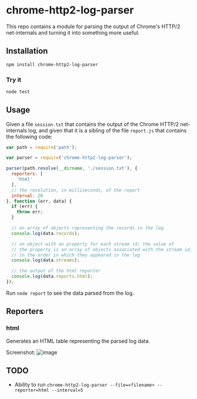 # chrome-http2-log-parser

This repo contains a module for parsing the output of Chrome's HTTP/2
net-internals and turning it into something more useful.

## Installation

```sh
npm install chrome-http2-log-parser
```

### Try it

```sh
node test
```

## Usage

Given a file `session.txt` that contains the output of the Chrome
HTTP/2 net-internals log, and given that it is a sibling of the file
`report.js` that contains the following code:

```js
var path = require('path');

var parser = require('chrome-http2-log-parser');

parser(path.resolve(__dirname, './session.txt'), {
  reporters: [
    'html'
  ],
  // the resolution, in milliseconds, of the report
  interval: 20
}, function (err, data) {
  if (err) {
    throw err;
  }

  // an array of objects representing the records in the log
  console.log(data.records);

  // an object with an property for each stream id; the value of
  // the property is an array of objects associated with the stream id,
  // in the order in which they appeared in the log
  console.log(data.streams);

  // the output of the html reporter
  console.log(data.reports.html);
});
```

Run `node report` to see the data parsed from the log.

## Reporters

### html

Generates an HTML table representing the parsed log data.

Screenshot: ![image](https://cloud.githubusercontent.com/assets/39191/11483285/750a4ab0-975c-11e5-99ff-94820d8b5876.png)

## TODO

- Ability to run `chrome-http2-log-parser --file=<filename> --reporter=html --interval=5`
